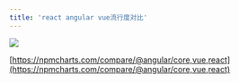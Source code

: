 ```yaml
---
title: 'react angular vue流行度对比'
---   
```

![](https://img-blog.csdnimg.cn/20181204185348423.png?x-oss-processimage/watermark,type_ZmFuZ3poZW5naGVpdGk,shadow_10,text_aHR0cHM6Ly9ibG9nLmNzZG4ubmV0L3h1dG9uZ2Jhbw,size_16,color_FFFFFF,t_70)

[https://npmcharts.com/compare/@angular/core,vue,react](https://npmcharts.com/compare/@angular/core,vue,react)
